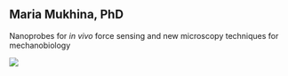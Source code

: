 ## Maria Mukhina, PhD
Nanoprobes for *in vivo* force sensing and new microscopy techniques for mechanobiology  
  
  <img src="https://github.com/mariavmukhina/mariamukhina.github.io/blob/main/images/dislocation-glide-ML.gif?raw=true">  

